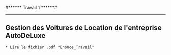 #******		Travail 1	******#
****************************************
## Gestion des Voitures de Location de l'entreprise AutoDeLuxe
	* Lire le fichier .pdf "Enonce_Travail"